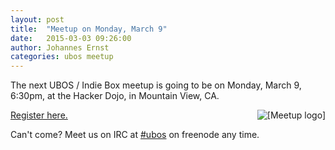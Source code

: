 ```yaml
---
layout: post
title:  "Meetup on Monday, March 9"
date:   2015-03-03 09:26:00
author: Johannes Ernst
categories: ubos meetup
---
```


The next UBOS / Indie Box meetup is going to be on Monday, March 9,
6:30pm, at the Hacker Dojo, in Mountain View, CA.

<a href="http://www.meetup.com/uboslinux/"><img src="http://img2.meetupstatic.com/img/8308650022681532654/header/logo-2x.png" alt="[Meetup logo]" style="float: right"></a>

<a href="http://www.meetup.com/uboslinux/">Register here.</a>

Can't come? Meet us on IRC at <a href="http://webchat.freenode.net/?channels=%23ubos">#ubos</a>
on freenode any time.

